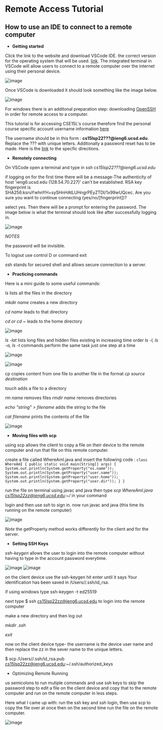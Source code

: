 # Remote Access Tutorial

## How to use an IDE to connect to a remote computer

* **Getting started**

Click the link to the website and download VSCode IDE. the correct version for the operating system that will be used. [link](https://code.visualstudio.com/Download). The integrated terminal in VSCode will allow users to connect to a remote computer over the internet using their personal device.

![image](first.png)

Once VSCode is downloaded it should look something like the image below.

![image](second.png)

For windows there is an additonal preparation step: downloading [OpenSSH](https://docs.microsoft.com/en-us/windows-server/administration/openssh/openssh_install_firstuse) in order for remote access to a computer.

This tutorial is for accessing CSE15L's course therefore find the  personal course specific account username information [here](https://sdacs.ucsd.edu/~icc/index.php)


The username should be in this form : **cs15lsp22???@ieng6.ucsd.edu**. Replace the ??? with unique letters. Additonally a password reset has to be made. Here is the [link](https://cdn-uploads.piazza.com/paste/ktv2gnof3sx5bf/181c3cb053df5cf1ccaf0457f56f12a2e5aa90b139aef8c2ea8fcc590f02fadf/How-to-Reset-your-Password.pdf) to the specfic directions.

* **Remotely connecting**

On VSCode open a terminal and type in *ssh cs15lsp22???@ieng6.ucsd.edu*

if logging on for the first time there will be a message-The authenticity of host 'ieng6.ucsd.edu (128.54.70.227)' can't be established.
RSA key fingerprint is SHA256:ksruYwhnYH+sySHnHAtLUHngrPEyZTDl/1x99wUQcec.
Are you sure you want to continue connecting (yes/no/[fingerprint])?

select yes. Then there will be a prompt for entering the password. The image below is what the terminal should look like after successfully logging in.

![image](third.png)

*NOTES* 

the password will be invisible.

To logout use control D or command exit

ssh stands for secured shell and allows secure connection to a server.

* **Practicing commands**

Here is a mini guide to some useful commands:

*ls* lists all the files in the directory

*mkdir name* creates a new directory

*cd name* leads to that directory

*cd or cd ~* leads to the home directory

![image](fo.png)

*ls -lat* lists long files and hidden files existing in increasing time order *ls -l, ls -a, ls -t* commands perform the same task just one step at a time

![image](idk.png)

![image](five.png)

cp copies content from one file to another file in the format *cp source destination*

*touch* adds a file to a directory

*rm name* removes files *rmdir name* removes directories

*echo "string" > filename* adds the string to the file

*cat filename* prints the contents of the file

![image](six.png)

* **Moving files with scp**

using scp allows the client to copy a file on their device to the remote computer and run that file on this remote computer.

create a file called WhereAmI.java
and insert the following code :
`class WhereAmI {
  public static void main(String[] args) {
    System.out.println(System.getProperty("os.name"));
    System.out.println(System.getProperty("user.name"));
    System.out.println(System.getProperty("user.home"));
    System.out.println(System.getProperty("user.dir"));
  }
}`

run the file on terminal using javac and java
then type *scp WhereAmI.java cs15lsp22zz@ieng6.ucsd.edu:~/* in your command 

login and then use *ssh* to sign in.
now run javac and java (this time its running on the remote computer)

![image](another.png)

*Note* the getProperty method works differently for the client and for the server.

* **Setting SSH Keys**

*ssh-keygen* allows the user to login into the remote computer without having to type in the account password everytime.

![image](scan.png)
![image](rename.png)

on the client device use the ssh-keygen hit enter until it says Your identification has been saved in /Users/<user-name>/.ssh/id_rsa.

if using windows type ssh-keygen -t ed25519

next type $ ssh cs15lsp22zz@ieng6.ucsd.edu to login into the remote computer

make a new directory and then log out

*mkdir .ssh* 

*exit*

now on the client device type- the username is the device user name and then replace the zz in the sever name to the unique letters.

$ scp /Users/<user-name>/.ssh/id_rsa.pub cs15lsp22zz@ieng6.ucsd.edu:~/.ssh/authorized_keys

* Optimizing Remote Running

us semicolons to run mutiple commands and use ssh keys to skip the password step to edit a file on the client device and copy that to the remote computer and run on the remote computer in less steps.

Here what I came up with:
run the ssh key and ssh login, then use scp to copy the file over at once
then on the second time run the file on the remote computer.

![image](rename.png)

















